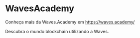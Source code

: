 # WavesAcademy

Conheça mais da Waves.Academy em https://waves.academy/

Descubra o mundo blockchain utilizando a Waves.
